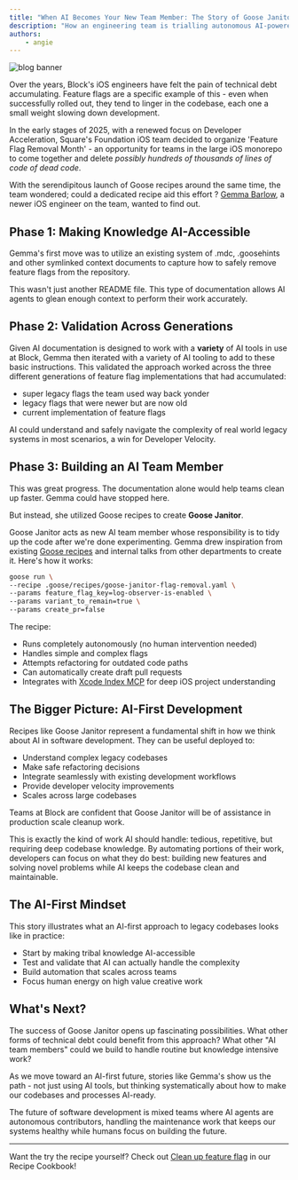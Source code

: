 ```yaml
---
title: "When AI Becomes Your New Team Member: The Story of Goose Janitor"
description: "How an engineering team is trialling autonomous AI-powered technical debt cleanup"
authors: 
    - angie
---
```


![blog banner](goose-janitor.png)

Over the years, Block's iOS engineers have felt the pain of technical debt accumulating. Feature flags are a specific example of this - even when successfully rolled out, they tend to linger in the codebase, each one a small weight slowing down development.

In the early stages of 2025, with a renewed focus on Developer Acceleration, Square's Foundation iOS team decided to organize 'Feature Flag Removal Month' - an opportunity for teams in the large iOS monorepo to come together and delete _possibly hundreds of thousands of lines of code of dead code_. 

With the serendipitous launch of Goose recipes around the same time, the team wondered; could a dedicated recipe aid this effort ? [Gemma Barlow](https://www.linkedin.com/in/gemmakbarlow/), a newer iOS engineer on the team, wanted to find out. 


<!-- truncate -->


## Phase 1: Making Knowledge AI-Accessible

Gemma's first move was to utilize an existing system of .mdc, .goosehints and other symlinked context documents to capture how to safely remove feature flags from the repository.

This wasn't just another README file. This type of documentation allows AI agents to glean enough context to perform their work accurately.

## Phase 2: Validation Across Generations

Given AI documentation is designed to work with a **variety** of AI tools in use at Block, Gemma then iterated with a variety of AI tooling to add to these basic instructions. This validated the approach worked across the three different generations of feature flag implementations that had accumulated:

- super legacy flags the team used way back yonder
- legacy flags that were newer but are now old
- current implementation of feature flags

AI could understand and safely navigate the complexity of real world legacy systems in most scenarios, a win for Developer Velocity. 

## Phase 3: Building an AI Team Member

This was great progress. The documentation alone would help teams clean up faster. Gemma could have stopped here.

But instead, she utilized Goose recipes to create **Goose Janitor**.


Goose Janitor acts as new AI team member whose responsibility is to tidy up the code after we're done experimenting. Gemma drew inspiration from existing [Goose recipes](/recipes/detail/?id=clean-up-feature-flag) and internal talks from other departments to create it. Here's how it works:

```bash
goose run \
--recipe .goose/recipes/goose-janitor-flag-removal.yaml \
--params feature_flag_key=log-observer-is-enabled \
--params variant_to_remain=true \
--params create_pr=false
```

The recipe:
- Runs completely autonomously (no human intervention needed)
- Handles simple and complex flags 
- Attempts refactoring for outdated code paths
- Can automatically create draft pull requests
- Integrates with [Xcode Index MCP](https://github.com/block/xcode-index-mcp) for deep iOS project understanding

## The Bigger Picture: AI-First Development

Recipes like Goose Janitor represent a fundamental shift in how we think about AI in software development. They can be useful deployed to:

- Understand complex legacy codebases
- Make safe refactoring decisions
- Integrate seamlessly with existing development workflows
- Provide developer velocity improvements
- Scales across large codebases

Teams at Block are confident that Goose Janitor will be of assistance in production scale cleanup work.

This is exactly the kind of work AI should handle: tedious, repetitive, but requiring deep codebase knowledge. By automating portions of their work, developers can focus on what they do best: building new features and solving novel problems while AI keeps the codebase clean and maintainable.


## The AI-First Mindset

This story illustrates what an AI-first approach to legacy codebases looks like in practice:

- Start by making tribal knowledge AI-accessible
- Test and validate that AI can actually handle the complexity
- Build automation that scales across teams
- Focus human energy on high value creative work


## What's Next?

The success of Goose Janitor opens up fascinating possibilities. What other forms of technical debt could benefit from this approach? What other "AI team members" could we build to handle routine but knowledge intensive work?

As we move toward an AI-first future, stories like Gemma's show us the path - not just using AI tools, but thinking systematically about how to make our codebases and processes AI-ready.

The future of software development is mixed teams where AI agents are autonomous contributors, handling the maintenance work that keeps our systems healthy while humans focus on building the future.

---

Want the try the recipe yourself? Check out [Clean up feature flag](/recipes/detail/?id=clean-up-feature-flag) in our Recipe Cookbook!

<head>
  <meta property="og:title" content="When AI Becomes Your New Team Member: The Story of Goose Janitor" />
  <meta property="og:type" content="article" />
  <meta property="og:url" content="https://block.github.io/goose/blog/2025/08/18/ai-teammate" />
  <meta property="og:description" content="How one iOS developer turned a Slack conversation into autonomous AI-powered technical debt cleanup" />
  <meta property="og:image" content="https://block.github.io/goose/assets/images/goose-janitor-129889884d9265d001fe12cbfde03d57.png" />
  <meta name="twitter:card" content="summary_large_image" />
  <meta property="twitter:domain" content="block.github.io/goose" />
  <meta name="twitter:title" content="When AI Becomes Your New Team Member: The Story of Goose Janitor" />
  <meta name="twitter:description" content="How one iOS developer turned a Slack conversation into autonomous AI-powered technical debt cleanup" />
  <meta name="twitter:image" content="https://block.github.io/goose/assets/images/goose-janitor-129889884d9265d001fe12cbfde03d57.png" />
</head>